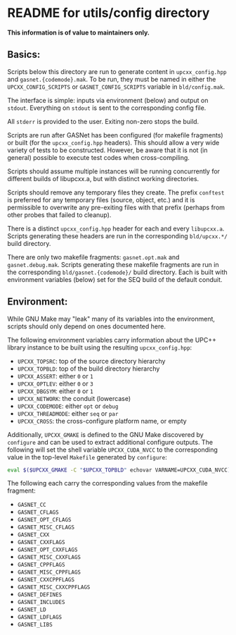 # README for utils/config directory

**This information is of value to maintainers only.**

## Basics:

Scripts below this directory are run to generate content in `upcxx_config.hpp`
and `gasnet.{codemode}.mak`.  To be run, they must be named in either the
`UPCXX_CONFIG_SCRIPTS` or `GASNET_CONFIG_SCRIPTS` variable in `bld/config.mak`.

The interface is simple: inputs via environment (below) and output on `stdout`.
Everything on `stdout` is sent to the corresponding config file.

All `stderr` is provided to the user. Exiting non-zero stops the build.

Scripts are run after GASNet has been configured (for makefile fragments)
or built (for the `upcxx_config.hpp` headers).  This should allow a very wide
variety of tests to be constructed.  However, be aware that it is not (in
general) possible to execute test codes when cross-compiling.

Scripts should assume multiple instances will be running concurrently for
different builds of libupcxx.a, but with distinct working directories.

Scripts should remove any temporary files they create.  The prefix `conftest`
is preferred for any temporary files (source, object, etc.) and it is
permissible to overwrite any pre-exiting files with that prefix (perhaps from
other probes that failed to cleanup).

There is a distinct `upcxx_config.hpp` header for each and every `libupcxx.a`.
Scripts generating these headers are run in the corresponding `bld/upcxx.*/`
build directory.

There are only two makefile fragments: `gasnet.opt.mak` and `gasnet.debug.mak`.
Scripts generating these makefile fragments are run in the corresponding
`bld/gasnet.{codemode}/` build directory.  Each is built with environment
variables (below) set for the SEQ build of the default conduit.

## Environment:

While GNU Make may "leak" many of its variables into the environment, scripts
should only depend on ones documented here.

The following environment variables carry information about the UPC\+\+ library
instance to be built using the resulting `upcxx_config.hpp`:

* `UPCXX_TOPSRC`: top of the source directory hierarchy
* `UPCXX_TOPBLD`: top of the build directory hierarchy
* `UPCXX_ASSERT`: either `0` or `1`
* `UPCXX_OPTLEV`: either `0` or `3`
* `UPCXX_DBGSYM`: either `0` or `1`
* `UPCXX_NETWORK`: the conduit (lowercase)
* `UPCXX_CODEMODE`: either `opt` or `debug`
* `UPCXX_THREADMODE`: either `seq` or `par`
* `UPCXX_CROSS`: the cross-configure platform name, or empty

Additionally, `UPCXX_GMAKE` is defined to the GNU Make discovered by
`configure` and can be used to extract additional configure outputs.  The
following will set the shell variable `UPCXX_CUDA_NVCC` to the corresponding
value in the top-level `Makefile` generated by `configure`:

```bash
eval $($UPCXX_GMAKE -C "$UPCXX_TOPBLD" echovar VARNAME=UPCXX_CUDA_NVCC)
```

The following each carry the corresponding values from the makefile fragment:

* `GASNET_CC`
* `GASNET_CFLAGS`
* `GASNET_OPT_CFLAGS`
* `GASNET_MISC_CFLAGS`
* `GASNET_CXX`
* `GASNET_CXXFLAGS`
* `GASNET_OPT_CXXFLAGS`
* `GASNET_MISC_CXXFLAGS`
* `GASNET_CPPFLAGS`
* `GASNET_MISC_CPPFLAGS`
* `GASNET_CXXCPPFLAGS`
* `GASNET_MISC_CXXCPPFLAGS`
* `GASNET_DEFINES`
* `GASNET_INCLUDES`
* `GASNET_LD`
* `GASNET_LDFLAGS`
* `GASNET_LIBS`

